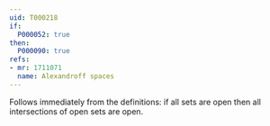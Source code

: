 ```yaml
---
uid: T000218
if:
  P000052: true
then:
  P000090: true
refs:
- mr: 1711071
  name: Alexandroff spaces
---
```


Follows immediately from the definitions: if all sets are open
then all intersections of open sets are open.
